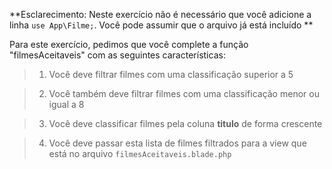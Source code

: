**Esclarecimento: Neste exercício não é necessário que você adicione a linha `use App\Filme;`. Você pode assumir que o arquivo já está incluído **

Para este exercício, pedimos que você complete a função "filmesAceitaveis" com as seguintes características:

> 1. Você deve filtrar filmes com uma classificação superior a 5

> 2. Você também deve filtrar filmes com uma classificação menor ou igual a 8

> 3. Você deve classificar filmes pela coluna **titulo** de forma crescente

> 4. Você deve passar esta lista de filmes filtrados para a view que está no arquivo `filmesAceitaveis.blade.php`